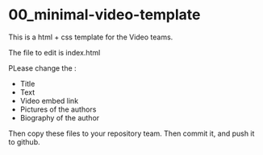 # 00_minimal-video-template


This is a html + css template for the Video teams.

The file to edit is index.html

PLease change the : 
* Title 
* Text 
* Video embed link 
* Pictures of the authors 
* Biography of the author
 
Then copy these files to your repository team. 
Then commit it, and push it to github. 
